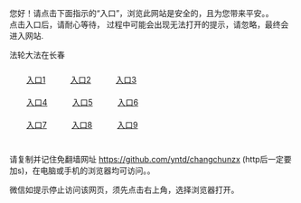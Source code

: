 您好！请点击下面指示的“入口”，浏览此网站是安全的，且为您带来平安。。 <br/>
点击入口后，请耐心等待， 过程中可能会出现无法打开的提示，请忽略，最终会进入网站. </br>

法轮大法在长春<br/>
<div style="padding:10px"><a style="margin:20px" target="_blank" href="https://d16g9l8kt6urz4.cloudfront.net/2Qpsp?kugnlsul" id="ccLink1" rel="nofollow">入口1</a> <a target="_blank" style="margin:20px" href="https://d28s71x7d7xsyf.cloudfront.net/2Qpsp?nxmqixgm" id="ccLink2" rel="nofollow">入口2</a> <a style="margin:20px" target="_blank" href="https://d1kqft5f0g9uoe.cloudfront.net/2Qpsp?stmktnyn" id="ccLink3" rel="nofollow">入口3</a></div>

<div style="padding:10px" ><a style="margin:20px" target="_blank" href="https://d16g9l8kt6urz4.cloudfront.net/2Qpsp?kugnlsul" id="ccLink4" rel="nofollow">入口4</a> <a style="margin:20px" href="https://d28s71x7d7xsyf.cloudfront.net/2Qpsp?nxmqixgm" target="_blank" id="ccLink5" rel="nofollow">入口5</a> <a style="margin:20px" href="https://d1kqft5f0g9uoe.cloudfront.net/2Qpsp?stmktnyn" target="_blank" id="ccLink6" rel="nofollow">入口6</a></div>

<div style="padding:10px"><a style="margin:20px" target="_blank" href="https://d16g9l8kt6urz4.cloudfront.net/2Qpsp?kugnlsul" id="ccLink7" rel="nofollow">入口7</a> <a style="margin:20px" href="https://d28s71x7d7xsyf.cloudfront.net/2Qpsp?nxmqixgm" target="_blank" id="ccLink8" rel="nofollow">入口8</a> <a style="margin:20px" target="_blank" href="https://d1kqft5f0g9uoe.cloudfront.net/2Qpsp?stmktnyn" id="ccLink9" rel="nofollow">入口9</a></div>

<br/>



请复制并记住免翻墙网址 https://github.com/yntd/changchunzx (http后一定要加s)，在电脑或手机的浏览器均可访问。。<br/>

微信如提示停止访问该网页，须先点击右上角，选择浏览器打开。
